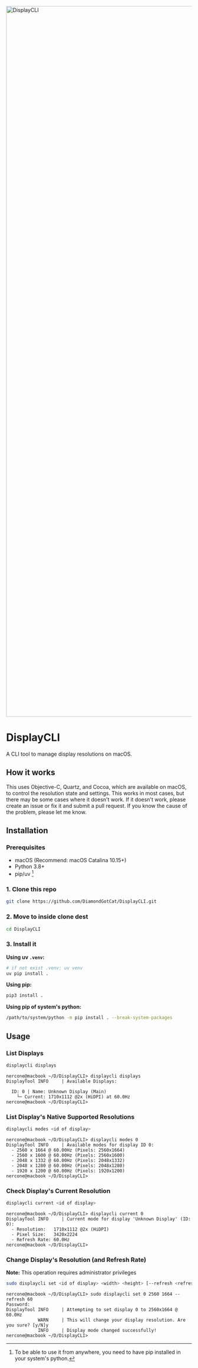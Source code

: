 
<img width="1920" alt="DisplayCLI" src="https://github.com/user-attachments/assets/9878199e-8e7a-4e68-ba31-7350cff3975f" />

# DisplayCLI
A CLI tool to manage display resolutions on macOS.

## How it works
This uses Objective-C, Quartz, and Cocoa, which are available on macOS, to control the resolution state and settings.
This works in most cases, but there may be some cases where it doesn't work.
If it doesn't work, please create an issue or fix it and submit a pull request.
If you know the cause of the problem, please let me know.

## Installation

### Prerequisites
- macOS (Recommend: macOS Catalina 10.15+)
- Python 3.8+
- pip/uv [^1]

### 1. Clone this repo
```sh
git clone https://github.com/DiamondGotCat/DisplayCLI.git
```

### 2. Move to inside clone dest
```sh
cd DisplayCLI
```

### 3. Install it

**Using uv `.venv`:**
```sh
# if not exist .venv: uv venv
uv pip install .
```

**Using pip:**
```sh
pip3 install .
```

**Using pip of system's python:**
```sh
/path/to/system/python -m pip install . --break-system-packages
```

## Usage

### List Displays
```sh
displaycli displays
```

```text example_result.txt
nercone@macbook ~/D/DisplayCLI> displaycli displays
DisplayTool INFO     | Available Displays:

  ID: 0 | Name: Unknown Display (Main)
    └─ Current: 1710x1112 @2x (HiDPI) at 60.0Hz
nercone@macbook ~/D/DisplayCLI> 
```

### List Display's Native Supported Resolutions
```sh
displaycli modes <id of display>
```

```text example_result.txt
nercone@macbook ~/D/DisplayCLI> displaycli modes 0 
DisplayTool INFO     | Available modes for display ID 0:
  - 2560 x 1664 @ 60.00Hz (Pixels: 2560x1664)
  - 2560 x 1600 @ 60.00Hz (Pixels: 2560x1600)
  - 2048 x 1332 @ 60.00Hz (Pixels: 2048x1332)
  - 2048 x 1280 @ 60.00Hz (Pixels: 2048x1280)
  - 1920 x 1200 @ 60.00Hz (Pixels: 1920x1200)
nercone@macbook ~/D/DisplayCLI> 
```

### Check Display's Current Resolution
```sh
displaycli current <id of display>
```

```text example_result.txt
nercone@macbook ~/D/DisplayCLI> displaycli current 0
DisplayTool INFO     | Current mode for display 'Unknown Display' (ID: 0):
  - Resolution:   1710x1112 @2x (HiDPI)
  - Pixel Size:   3420x2224
  - Refresh Rate: 60.0Hz
nercone@macbook ~/D/DisplayCLI> 
```

### Change Display's Resolution (and Refresh Rate)
**Note:** This operation requires administrator privileges

```sh
sudo displaycli set <id of display> <width> <height> [--refresh <refresh rate>]
```

```text example_result.txt
nercone@macbook ~/D/DisplayCLI> sudo displaycli set 0 2560 1664 --refresh 60
Password:
DisplayTool INFO     | Attempting to set display 0 to 2560x1664 @ 60.0Hz
            WARN     | This will change your display resolution. Are you sure? [y/N]y
            INFO     | Display mode changed successfully!
nercone@macbook ~/D/DisplayCLI> 
```

[^1]: To be able to use it from anywhere, you need to have pip installed in your system's python.
